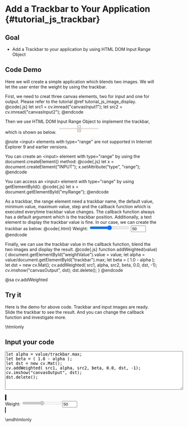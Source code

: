 Add a Trackbar to Your Application {#tutorial_js_trackbar}
=============================

Goal
----

-   Add a Trackbar to your application by using HTML DOM Input Range Object

Code Demo
---------

Here we will create a simple application which blends two images. We will let the user enter the
weight by using the trackbar.

First, we need to creat three canvas elements, two for input and one for output. Please refer to 
the tutorial @ref tutorial_js_image_display.
@code{.js}
let src1 = cv.imread("canvasInput1");
let src2 = cv.imread("canvasInput2");
@endcode

Then we use HTML DOM Input Range Object to implement the trackbar, which is shown as below. 
![](images/Trackbar_Tutorial_Range.png)

@note &lt;input&gt; elements with type="range" are not supported in Internet Explorer 9 and earlier versions.

You can create an &lt;input&gt; element with type="range" by using the document.createElement() method:
@code{.js}
let x = document.createElement("INPUT");
x.setAttribute("type", "range");
@endcode

You can access an &lt;input&gt; element with type="range" by using getElementById():
@code{.js}
let x = document.getElementById("myRange");
@endcode

As a trackbar, the range element need a trackbar name, the default value, minimum value, maximum value, 
step and the callback function which is executed everytime trackbar value changes. The callback function 
always has a default argument which is the trackbar position. Additionally, a text element to display the trackbar 
value is fine. In our case, we can create the trackbar as below:
@code{.html}
Weight: <input type="range" id="trackbar" value="50" min="0" max="100" step="1" oninput="addWeighted(this.value)">
<input type="text" id="weightValue" size="3" value="50"/>
@endcode

Finally, we can use the trackbar value in the callback function, blend the two images and display the result.
@code{.js}
function addWeighted(value) {
    document.getElementById("weightValue").value = value;
    let alpha = value/document.getElementById("trackbar").max;
    let beta = ( 1.0 - alpha );
    let dst = new cv.Mat();
    cv.addWeighted( src1, alpha, src2, beta, 0.0, dst, -1);
    cv.imshow("canvasOutput", dst);
    dst.delete();
}
@endcode

@sa cv.addWeighted

Try it
------

Here is the demo for above code. Trackbar and input images are ready. Slide the trackbar to see the result. 
And you can change the callback function and investigate more.

\htmlonly
<head>
<style>
canvas {
    border: 1px solid black;
}
.err {
    color: red;
}
</style>
</head>
<body>
<div id="CodeArea">
<h2>Input your code</h2>
<textarea rows="8" cols="70" id="TestCode" spellcheck="false">
let alpha = value/trackbar.max;
let beta = ( 1.0 - alpha );
let dst = new cv.Mat();
cv.addWeighted( src1, alpha, src2, beta, 0.0, dst, -1);
cv.imshow("canvasOutput", dst);
dst.delete();
</textarea>
<p class="err" id="tbErr"></p>
</div>
<div id="showcase">
    <div>
        <canvas id="canvasInput1"></canvas>
        <canvas id="canvasInput2"></canvas>
    </div>
    Weight: <input type="range" id="trackbar" disabled="true" value="50" min="0" max="100" step="1" 
    oninput="addWeighted(this.value)"><input type="text" id="weightValue" size="3" value="50"><br>
    <canvas id="canvasOutput"></canvas>
</div>
<script src="utils.js"></script>
<script async src="opencv.js" id="opencvjs"></script>
<script>
let weightValue = document.getElementById('weightValue');
let trackbar = document.getElementById('trackbar');

function addWeighted(value) {
    weightValue.value = value;    
    let text = document.getElementById("TestCode").value;
    try {
        eval(text);
        document.getElementById("tbErr").innerHTML = " ";
    } catch(err) {
        document.getElementById("tbErr").innerHTML = err;
    }
}

loadImageToCanvas("LinuxLogo.jpg", "canvasInput1");
loadImageToCanvas("WindowsLogo.jpg", "canvasInput2");

let src1, src2;
function onReady() {
    src1 = cv.imread("canvasInput1");
    src2 = cv.imread("canvasInput2");
    addWeighted(trackbar.value);
    trackbar.disabled = false;
}
if (typeof cv !== 'undefined') {
    onReady();
} else {
    document.getElementById("opencvjs").onload = onReady;
}
</script>
</body>
\endhtmlonly